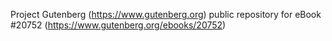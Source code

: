 Project Gutenberg (https://www.gutenberg.org) public repository for eBook #20752 (https://www.gutenberg.org/ebooks/20752)
